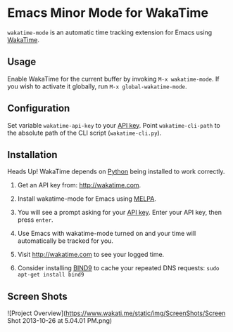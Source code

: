 # Emacs Minor Mode for WakaTime

`wakatime-mode` is an automatic time tracking extension for Emacs using [WakaTime](https://www.wakati.me/).

## Usage

Enable WakaTime for the current buffer by invoking `M-x wakatime-mode`.  If you wish to activate it globally, run `M-x global-wakatime-mode`.


## Configuration

Set variable `wakatime-api-key` to your [API key](https://www.wakati.me/#apikey).
Point `wakatime-cli-path` to the absolute path of the CLI script (`wakatime-cli.py`).


## Installation

Heads Up! WakaTime depends on [Python](http://www.python.org/getit/) being installed to work correctly.

1. Get an API key from: http://wakatime.com.

2. Install wakatime-mode for Emacs using [MELPA](http://melpa.milkbox.net/#/wakatime-mode).

3. You will see a prompt asking for your [API key](https://www.wakati.me/#apikey). Enter your API key, then press `enter`.

4. Use Emacs with wakatime-mode turned on and your time will automatically be tracked for you.

5. Visit http://wakatime.com to see your logged time.

6. Consider installing [BIND9](https://help.ubuntu.com/community/BIND9ServerHowto#Caching_Server_configuration) to cache your repeated DNS requests: `sudo apt-get install bind9`


## Screen Shots

![Project Overview](https://www.wakati.me/static/img/ScreenShots/Screen Shot 2013-10-26 at 5.04.01 PM.png)
